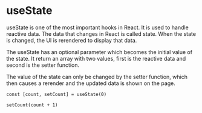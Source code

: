 # useState
useState is one of the most important hooks in React. It is used to handle reactive data. The data that changes in React is called state. When the state is changed, the UI is rerendered to display that data.

The useState has an optional parameter which becomes the initial value of the state. It return an array with two values, first is the reactive data and second is the setter function.

The value of the state can only be changed by the setter function, which then causes a rerender and the updated data is shown on the page.
```
const [count, setCount] = useState(0)

setCount(count + 1)
```